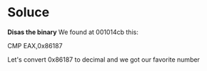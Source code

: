 # Soluce

**Disas the binary**
We found at 001014cb this:

CMP        EAX,0x86187

Let's convert 0x86187 to decimal and we got our favorite number